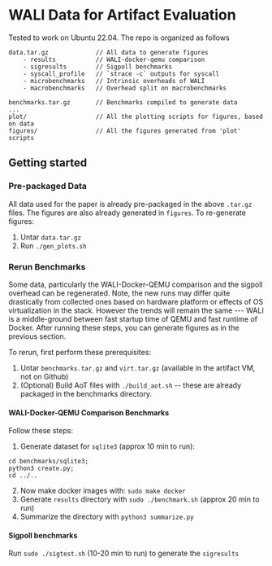 # WALI Data for Artifact Evaluation

Tested to work on Ubuntu 22.04. The repo is organized as follows

```shell
data.tar.gz             // All data to generate figures
	- results           // WALI-docker-qemu comparison
	- sigresults        // Sigpoll benchmarks
	- syscall_profile   // `strace -c` outputs for syscall
	- microbenchmarks   // Intrinsic overheads of WALI
	- macrobenchmarks   // Overhead split on macrobenchmarks

benchmarks.tar.gz       // Benchmarks compiled to generate data
...
plot/                   // All the plotting scripts for figures, based on data
figures/                // All the figures generated from 'plot' scripts
```


## Getting started

### Pre-packaged Data

All data used for the paper is already pre-packaged in the above `.tar.gz` files. 
The figures are also already generated in `figures`. 
To re-generate figures:

1. Untar `data.tar.gz`
2. Run `./gen_plots.sh`

### Rerun Benchmarks

Some data, particularly the WALI-Docker-QEMU comparison and the sigpoll overhead can be regenerated.
Note, the new runs may differ quite drastically from collected ones based on hardware platform or effects of OS virtualization in the stack.
However the trends will remain the same --- WALI is a middle-ground between fast startup time of QEMU and fast runtime of Docker.
After running these steps, you can generate figures as in the previous section.

To rerun, first perform these prerequisites:

1. Untar `benchmarks.tar.gz` and `virt.tar.gz` (available in the artifact VM, not on Github)
2. (Optional) Build AoT files with `./build_aot.sh` -- these are already packaged in the benchmarks directory.


#### WALI-Docker-QEMU Comparison Benchmarks

Follow these steps:
1. Generate dataset for `sqlite3` (approx 10 min to run):
```shell
cd benchmarks/sqlite3; 
python3 create.py; 
cd ../..
```
2. Now make docker images with: `sudo make docker`
3. Generate `results` directory with `sudo ./benchmark.sh` (approx 20 min to run)
4. Summarize the directory with `python3 summarize.py`

#### Sigpoll benchmarks

Run `sudo ./sigtest.sh` (10-20 min to run) to generate the `sigresults`

